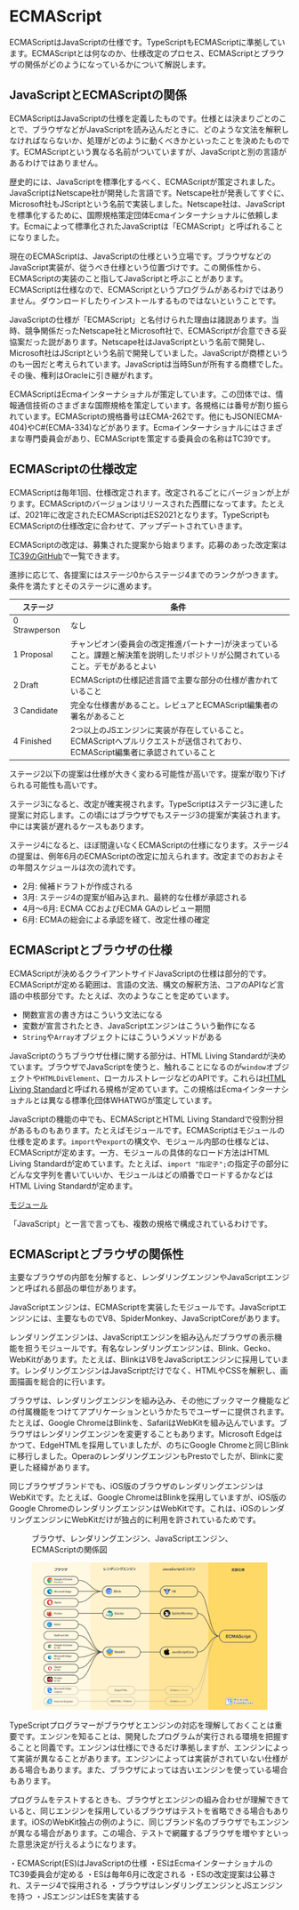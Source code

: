 # ECMAScript

ECMAScriptはJavaScriptの仕様です。TypeScriptもECMAScriptに準拠しています。ECMAScriptとは何なのか、仕様改定のプロセス、ECMAScriptとブラウザの関係がどのようになっているかについて解説します。

## JavaScriptとECMAScriptの関係

ECMAScriptはJavaScriptの仕様を定義したものです。仕様とは決まりごとのことで、ブラウザなどがJavaScriptを読み込んだときに、どのような文法を解釈しなければならないか、処理がどのように動くべきかといったことを決めたものです。ECMAScriptという異なる名前がついていますが、JavaScriptと別の言語があるわけではありません。

歴史的には、JavaScriptを標準化するべく、ECMAScriptが策定されました。JavaScriptはNetscape社が開発した言語です。Netscape社が発表してすぐに、Microsoft社もJScriptという名前で実装しました。Netscape社は、JavaScriptを標準化するために、国際規格策定団体Ecmaインターナショナルに依頼します。Ecmaによって標準化されたJavaScriptは「ECMAScript」と呼ばれることになりました。

現在のECMAScriptは、JavaScriptの仕様という立場です。ブラウザなどのJavaScript実装が、従うべき仕様という位置づけです。この関係性から、ECMAScriptの実装のこと指してJavaScriptと呼ぶことがあります。ECMAScriptは仕様なので、ECMAScriptというプログラムがあるわけではありません。ダウンロードしたりインストールするものではないということです。

JavaScriptの仕様が「ECMAScript」と名付けられた理由は諸説あります。当時、競争関係だったNetscape社とMicrosoft社で、ECMAScriptが合意できる妥協案だった説があります。Netscape社はJavaScriptという名前で開発し、Microsoft社はJScriptという名前で開発していました。JavaScriptが商標というのも一因だと考えられています。JavaScriptは当時Sunが所有する商標でした。その後、権利はOracleに引き継がれます。

ECMAScriptはEcmaインターナショナルが策定しています。この団体では、情報通信技術のさまざまな国際規格を策定しています。各規格には番号が割り振られています。ECMAScriptの規格番号はECMA-262です。他にもJSON(ECMA-404)やC#(ECMA-334)などがあります。Ecmaインターナショナルにはさまざまな専門委員会があり、ECMAScriptを策定する委員会の名称はTC39です。

## ECMAScriptの仕様改定

ECMAScriptは毎年1回、仕様改定されます。改定されるごとにバージョンが上がります。ECMAScriptのバージョンはリリースされた西暦になってます。たとえば、2021年に改定されたECMAScriptはES2021となります。TypeScriptもECMAScriptの仕様改定に合わせて、アップデートされていきます。

ECMAScriptの改定は、募集された提案から始まります。応募のあった改定案は[TC39のGitHub](https://github.com/tc39/proposals)で一覧できます。

進捗に応じて、各提案にはステージ0からステージ4までのランクがつきます。条件を満たすとそのステージに進めます。

| ステージ      | 条件                                                                                                                               |
| ------------- | ---------------------------------------------------------------------------------------------------------------------------------- |
| 0 Strawperson | なし                                                                                                                               |
| 1 Proposal    | チャンピオン(委員会の改定推進パートナー)が決まっていること。課題と解決策を説明したリポジトリが公開されていること。デモがあるとよい |
| 2 Draft       | ECMAScriptの仕様記述言語で主要な部分の仕様が書かれていること                                                                       |
| 3 Candidate   | 完全な仕様書があること。レビュアとECMAScript編集者の署名があること                                                                 |
| 4 Finished    | 2つ以上のJSエンジンに実装が存在していること。ECMAScriptへプルリクエストが送信されており、ECMAScript編集者に承認されていること      |

ステージ2以下の提案は仕様が大きく変わる可能性が高いです。提案が取り下げられる可能性も高いです。

ステージ3になると、改定が確実視されます。TypeScriptはステージ3に達した提案に対応します。この頃にはブラウザでもステージ3の提案が実装されます。中には実装が遅れるケースもあります。

ステージ4になると、ほぼ間違いなくECMAScriptの仕様になります。ステージ4の提案は、例年6月のECMAScriptの改定に加えられます。改定までのおおよその年間スケジュールは次の流れです。

- 2月: 候補ドラフトが作成される
- 3月: ステージ4の提案が組み込まれ、最終的な仕様が承認される
- 4月〜6月: ECMA CCおよびECMA GAのレビュー期間
- 6月: ECMAの総会による承認を経て、改定仕様の確定

## ECMAScriptとブラウザの仕様

ECMAScriptが決めるクライアントサイドJavaScriptの仕様は部分的です。ECMAScriptが定める範囲は、言語の文法、構文の解釈方法、コアのAPIなど言語の中核部分です。たとえば、次のようなことを定めています。

- 関数宣言の書き方はこういう文法になる
- 変数が宣言されたとき、JavaScriptエンジンはこういう動作になる
- `String`や`Array`オブジェクトにはこういうメソッドがある

JavaScriptのうちブラウザ仕様に関する部分は、HTML Living Standardが決めています。ブラウザでJavaScriptを使うと、触れることになるのが`window`オブジェクトや`HTMLDivElement`、ローカルストレージなどのAPIです。これらは[HTML Living Standard](https://html.spec.whatwg.org/)と呼ばれる規格が定めています。この規格はEcmaインターナショナルとは異なる標準化団体WHATWGが策定しています。

JavaScriptの機能の中でも、ECMAScriptとHTML Living Standardで役割分担があるものもあります。たとえばモジュールです。ECMAScriptはモジュールの仕様を定めます。`import`や`export`の構文や、モジュール内部の仕様などは、ECMAScriptが定めます。一方、モジュールの具体的なロード方法はHTML Living Standardが定めています。たとえば、`import "指定子";`の指定子の部分にどんな文字列を書いていいか、モジュールはどの順番でロードするかなどはHTML Living Standardが定めます。

[モジュール](../reference/modules.md)

「JavaScript」と一言で言っても、複数の規格で構成されているわけです。

## ECMAScriptとブラウザの関係性

主要なブラウザの内部を分解すると、レンダリングエンジンやJavaScriptエンジンと呼ばれる部品の単位があります。

JavaScriptエンジンは、ECMAScriptを実装したモジュールです。JavaScriptエンジンには、主要なものでV8、SpiderMonkey、JavaScriptCoreがあります。

レンダリングエンジンは、JavaScriptエンジンを組み込んだブラウザの表示機能を担うモジュールです。有名なレンダリングエンジンは、Blink、Gecko、WebKitがあります。たとえば、BlinkはV8をJavaScriptエンジンに採用しています。レンダリングエンジンはJavaScriptだけでなく、HTMLやCSSを解釈し、画面描画を総合的に行います。

ブラウザは、レンダリングエンジンを組み込み、その他にブックマーク機能などの付属機能をつけてアプリケーションというかたちでユーザーに提供されます。たとえば、Google ChromeはBlinkを、SafariはWebKitを組み込んでいます。ブラウザはレンダリングエンジンを変更することもあります。Microsoft Edgeはかつて、EdgeHTMLを採用していましたが、のちにGoogle Chromeと同じBlinkに移行しました。OperaのレンダリングエンジンもPrestoでしたが、Blinkに変更した経緯があります。

同じブラウザブランドでも、iOS版のブラウザのレンダリングエンジンはWebKitです。たとえば、Google ChromeはBlinkを採用していますが、iOS版のGoogle ChromeのレンダリングエンジンはWebKitです。これは、iOSのレンダリングエンジンにWebKitだけが独占的に利用を許されているためです。

<figure>
<figcaption>ブラウザ、レンダリングエンジン、JavaScriptエンジン、ECMAScriptの関係図</figcaption>

[![ブラウザ、レンダリングエンジン、JavaScriptエンジン、ECMAScriptの関係図](ecmascript/browser-rendering-engine-javascript-engine-ecmascript-relations.svg)](ecmascript/browser-rendering-engine-javascript-engine-ecmascript-relations.svg)

</figure>

TypeScriptプログラマーがブラウザとエンジンの対応を理解しておくことは重要です。エンジンを知ることは、開発したプログラムが実行される環境を把握することと同義です。エンジンは仕様にできるだけ準拠しますが、エンジンによって実装が異なることがあります。エンジンによっては実装がされていない仕様がある場合もあります。また、ブラウザによっては古いエンジンを使っている場合もあります。

プログラムをテストするときも、ブラウザとエンジンの組み合わせが理解できていると、同じエンジンを採用しているブラウザはテストを省略できる場合もあります。iOSのWebKit独占の例のように、同じブランド名のブラウザでもエンジンが異なる場合があります。この場合、テストで網羅するブラウザを増やすといった意思決定が行えるようになります。

<TweetILearned>

・ECMAScript(ES)はJavaScriptの仕様
・ESはEcmaインターナショナルのTC39委員会が定める
・ESは毎年6月に改定される
・ESの改定提案は公募され、ステージ4で採用される
・ブラウザはレンダリングエンジンとJSエンジンを持つ
・JSエンジンはESを実装する

</TweetILearned>
